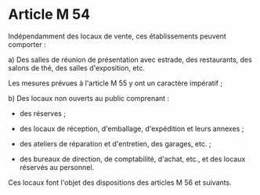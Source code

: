 # Article M 54

Indépendamment des locaux de vente, ces établissements peuvent comporter :

a) Des salles de réunion de présentation avec estrade, des restaurants, des salons de thé, des salles d'exposition, etc.

Les mesures prévues à l'article M 55 y ont un caractère impératif ;

b) Des locaux non ouverts au public comprenant :

- des réserves ;

- des locaux de réception, d'emballage, d'expédition et leurs annexes ;

- des ateliers de réparation et d'entretien, des garages, etc. ;

- des bureaux de direction, de comptabilité, d'achat, etc., et des locaux réservés au personnel.

Ces locaux font l'objet des dispositions des articles M 56 et suivants.
